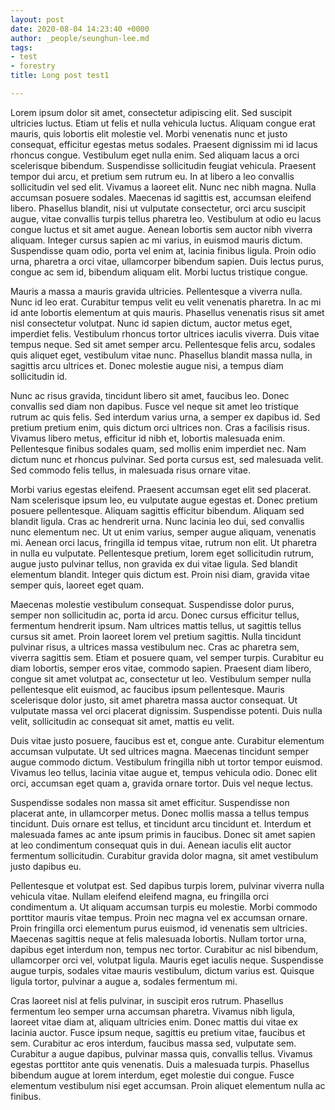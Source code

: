 ```yaml
---
layout: post
date: 2020-08-04 14:23:40 +0000
author: _people/seunghun-lee.md
tags:
- test
- forestry
title: Long post test1

---
```

Lorem ipsum dolor sit amet, consectetur adipiscing elit. Sed suscipit ultricies luctus. Etiam ut felis et nulla vehicula luctus. Aliquam congue erat mauris, quis lobortis elit molestie vel. Morbi venenatis nunc et justo consequat, efficitur egestas metus sodales. Praesent dignissim mi id lacus rhoncus congue. Vestibulum eget nulla enim. Sed aliquam lacus a orci scelerisque bibendum. Suspendisse sollicitudin feugiat vehicula. Praesent tempor dui arcu, et pretium sem rutrum eu. In at libero a leo convallis sollicitudin vel sed elit. Vivamus a laoreet elit. Nunc nec nibh magna. Nulla accumsan posuere sodales. Maecenas id sagittis est, accumsan eleifend libero. Phasellus blandit, nisi ut vulputate consectetur, orci arcu suscipit augue, vitae convallis turpis tellus pharetra leo. Vestibulum at odio eu lacus congue luctus et sit amet augue. Aenean lobortis sem auctor nibh viverra aliquam. Integer cursus sapien ac mi varius, in euismod mauris dictum. Suspendisse quam odio, porta vel enim at, lacinia finibus ligula. Proin odio urna, pharetra a orci vitae, ullamcorper bibendum sapien. Duis lectus purus, congue ac sem id, bibendum aliquam elit. Morbi luctus tristique congue.

Mauris a massa a mauris gravida ultricies. Pellentesque a viverra nulla. Nunc id leo erat. Curabitur tempus velit eu velit venenatis pharetra. In ac mi id ante lobortis elementum at quis mauris. Phasellus venenatis risus sit amet nisl consectetur volutpat. Nunc id sapien dictum, auctor metus eget, imperdiet felis. Vestibulum rhoncus tortor ultrices iaculis viverra. Duis vitae tempus neque. Sed sit amet semper arcu. Pellentesque felis arcu, sodales quis aliquet eget, vestibulum vitae nunc. Phasellus blandit massa nulla, in sagittis arcu ultrices et. Donec molestie augue nisi, a tempus diam sollicitudin id.

Nunc ac risus gravida, tincidunt libero sit amet, faucibus leo. Donec convallis sed diam non dapibus. Fusce vel neque sit amet leo tristique rutrum ac quis felis. Sed interdum varius urna, a semper ex dapibus id. Sed pretium pretium enim, quis dictum orci ultrices non. Cras a facilisis risus. Vivamus libero metus, efficitur id nibh et, lobortis malesuada enim. Pellentesque finibus sodales quam, sed mollis enim imperdiet nec. Nam dictum nunc et rhoncus pulvinar. Sed porta cursus est, sed malesuada velit. Sed commodo felis tellus, in malesuada risus ornare vitae.

Morbi varius egestas eleifend. Praesent accumsan eget elit sed placerat. Nam scelerisque ipsum leo, eu vulputate augue egestas et. Donec pretium posuere pellentesque. Aliquam sagittis efficitur bibendum. Aliquam sed blandit ligula. Cras ac hendrerit urna. Nunc lacinia leo dui, sed convallis nunc elementum nec. Ut ut enim varius, semper augue aliquam, venenatis mi. Aenean orci lacus, fringilla id tempus vitae, rutrum non elit. Ut pharetra in nulla eu vulputate. Pellentesque pretium, lorem eget sollicitudin rutrum, augue justo pulvinar tellus, non gravida ex dui vitae ligula. Sed blandit elementum blandit. Integer quis dictum est. Proin nisi diam, gravida vitae semper quis, laoreet eget quam.

Maecenas molestie vestibulum consequat. Suspendisse dolor purus, semper non sollicitudin ac, porta id arcu. Donec cursus efficitur tellus, fermentum hendrerit ipsum. Nam ultrices mattis tellus, ut sagittis tellus cursus sit amet. Proin laoreet lorem vel pretium sagittis. Nulla tincidunt pulvinar risus, a ultrices massa vestibulum nec. Cras ac pharetra sem, viverra sagittis sem. Etiam et posuere quam, vel semper turpis. Curabitur eu diam lobortis, semper eros vitae, commodo sapien. Praesent diam libero, congue sit amet volutpat ac, consectetur ut leo. Vestibulum semper nulla pellentesque elit euismod, ac faucibus ipsum pellentesque. Mauris scelerisque dolor justo, sit amet pharetra massa auctor consequat. Ut vulputate massa vel orci placerat dignissim. Suspendisse potenti. Duis nulla velit, sollicitudin ac consequat sit amet, mattis eu velit.

Duis vitae justo posuere, faucibus est et, congue ante. Curabitur elementum accumsan vulputate. Ut sed ultrices magna. Maecenas tincidunt semper augue commodo dictum. Vestibulum fringilla nibh ut tortor tempor euismod. Vivamus leo tellus, lacinia vitae augue et, tempus vehicula odio. Donec elit orci, accumsan eget quam a, gravida ornare tortor. Duis vel neque lectus.

Suspendisse sodales non massa sit amet efficitur. Suspendisse non placerat ante, in ullamcorper metus. Donec mollis massa a tellus tempus tincidunt. Duis ornare est tellus, et tincidunt arcu tincidunt et. Interdum et malesuada fames ac ante ipsum primis in faucibus. Donec sit amet sapien at leo condimentum consequat quis in dui. Aenean iaculis elit auctor fermentum sollicitudin. Curabitur gravida dolor magna, sit amet vestibulum justo dapibus eu.

Pellentesque et volutpat est. Sed dapibus turpis lorem, pulvinar viverra nulla vehicula vitae. Nullam eleifend eleifend magna, eu fringilla orci condimentum a. Ut aliquam accumsan turpis eu molestie. Morbi commodo porttitor mauris vitae tempus. Proin nec magna vel ex accumsan ornare. Proin fringilla orci elementum purus euismod, id venenatis sem ultricies. Maecenas sagittis neque at felis malesuada lobortis. Nullam tortor urna, dapibus eget interdum non, tempus nec tortor. Curabitur ac nisl bibendum, ullamcorper orci vel, volutpat ligula. Mauris eget iaculis neque. Suspendisse augue turpis, sodales vitae mauris vestibulum, dictum varius est. Quisque ligula tortor, pulvinar a augue a, sodales fermentum mi.

Cras laoreet nisl at felis pulvinar, in suscipit eros rutrum. Phasellus fermentum leo semper urna accumsan pharetra. Vivamus nibh ligula, laoreet vitae diam at, aliquam ultricies enim. Donec mattis dui vitae ex lacinia auctor. Fusce ipsum neque, sagittis eu pretium vitae, faucibus et sem. Curabitur ac eros interdum, faucibus massa sed, vulputate sem. Curabitur a augue dapibus, pulvinar massa quis, convallis tellus. Vivamus egestas porttitor ante quis venenatis. Duis a malesuada turpis. Phasellus bibendum augue at lorem interdum, eget molestie dui congue. Fusce elementum vestibulum nisi eget accumsan. Proin aliquet elementum nulla ac finibus.